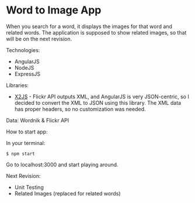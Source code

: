Word to Image App
=================

When you search for a word, it displays the images for that word and related words. The application is supposed to show related images, so that will be on the next revision.

Technologies:
* AngularJS
* NodeJS
* ExpressJS

Libraries:
* [X2JS](https://code.google.com/p/x2js/) - Flickr API outputs XML, and AngularJS is very JSON-centric, so I decided to convert the XML to JSON using this library. The XML data has proper headers, so no customization was needed.

Data: Wordnik & Flickr API

How to start app:

In your terminal:

```
$ npm start
```

Go to localhost:3000 and start playing around.


Next Revision:

* Unit Testing
* Related Images (replaced for related words)